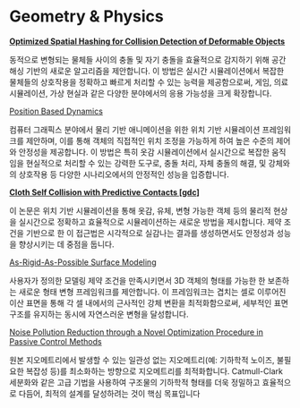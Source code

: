 # Geometry & Physics

[**Optimized Spatial Hashing for Collision Detection of Deformable Objects**](3/Optimized%20Spatial%20Hashing%20for%20Collision%20Detection%20%2040e0c3ba0bc046a09c7c1e40e4f79b59)

동적으로 변형되는 물체들 사이의 충돌 및 자기 충돌을 효율적으로 감지하기 위해 공간 해싱 기반의 새로운 알고리즘을 제안합니다. 이 방법은 실시간 시뮬레이션에서 복잡한 물체들의 상호작용을 정확하고 빠르게 처리할 수 있는 능력을 제공함으로써, 게임, 의료 시뮬레이션, 가상 현실과 같은 다양한 분야에서의 응용 가능성을 크게 확장합니다.

[Position Based Dynamics](3/Position%20Based%20Dynamics%207ba41a0be0f8410696e9b05859b550c5)

컴퓨터 그래픽스 분야에서 물리 기반 애니메이션을 위한 위치 기반 시뮬레이션 프레임워크를 제안하며, 이를 통해 객체의 직접적인 위치 조정을 가능하게 하여 높은 수준의 제어와 안정성을 제공합니다. 이 방법은 특히 옷감 시뮬레이션에서 실시간으로 복잡한 움직임을 현실적으로 처리할 수 있는 강력한 도구로, 충돌 처리, 자체 충돌의 해결, 및 강체와의 상호작용 등 다양한 시나리오에서의 안정적인 성능을 입증합니다.

[**Cloth Self Collision with Predictive Contacts [gdc]**](3/Cloth%20Self%20Collision%20with%20Predictive%20Contacts%20%5Bgdc%2042ba12c0ca234638ac8d34a20ebea4f3)

이 논문은 위치 기반 시뮬레이션을 통해 옷감, 유체, 변형 가능한 객체 등의 물리적 현상을 실시간으로 정확하고 효율적으로 시뮬레이션하는 새로운 방법을 제시합니다. 제약 조건을 기반으로 한 이 접근법은 시각적으로 실감나는 결과를 생성하면서도 안정성과 성능을 향상시키는 데 중점을 둡니다.

[As-Rigid-As-Possible Surface Modeling](3/As-Rigid-As-Possible%20Surface%20Modeling%20bbf68475a02649d0a67be09585156865)

사용자가 정의한 모델링 제약 조건을 만족시키면서 3D 객체의 형태를 가능한 한 보존하는 새로운 형태 변형 프레임워크를 제안합니다. 이 프레임워크는 겹치는 셀로 이루어진 이산 표면을 통해 각 셀 내에서의 근사적인 강체 변환을 최적화함으로써, 세부적인 표면 구조를 유지하는 동시에 자연스러운 변형을 달성합니다.

[Noise Pollution Reduction through a Novel Optimization Procedure in Passive Control Methods](3/Noise%20Pollution%20Reduction%20through%20a%20Novel%20Optimiza%2004082cc6545141b6a5346e4b748b24d6)

원본 지오메트리에서 발생할 수 있는 일관성 없는 지오메트리(예: 기하학적 노이즈, 불필요한 복잡성 등)를 최소화하는 방향으로 지오메트리를 최적화합니다. Catmull-Clark 세분화와 같은 고급 기법을 사용하여 구조물의 기하학적 형태를 더욱 정밀하고 효율적으로 다듬어, 최적의 설계를 달성하려는 것이 핵심 목표입니다